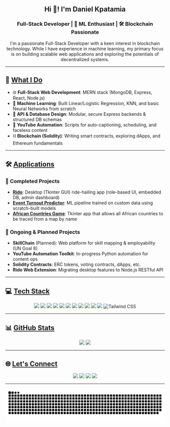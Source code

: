 <h2 align="center">Hi 👋! I'm <strong>Daniel Kpatamia</strong></h2>
<h3 align="center">Full-Stack Developer | 🧠 ML Enthusiast | 🛠️ Blockchain Passionate</h3>

<p align="center">
  I'm a passionate Full-Stack Developer with a keen interest in blockchain technology. 
  While I have experience in machine learning, my primary focus is on building scalable web applications 
  and exploring the potentials of decentralized systems.
</p>

---

## 🧠 <ins>What I Do</ins>

<ul>
  <li>🌐 <strong>Full-Stack Web Development</strong>: MERN stack (MongoDB, Express, React, Node.js)</li>
  <li>🤖 <strong>Machine Learning</strong>: Built Linear/Logistic Regression, KNN, and basic Neural Networks from scratch</li>
  <li>🔐 <strong>API & Database Design</strong>: Modular, secure Express backends & structured DB schemas</li>
  <li>🎥 <strong>YouTube Automation</strong>: Scripts for auto-captioning, scheduling, and faceless content</li>
  <li>⛓️ <strong>Blockchain (Solidity)</strong>: Writing smart contracts, exploring dApps, and Ethereum fundamentals</li>
</ul>

---

## 🛠️ <ins>Applications</ins>

### 💼 <strong>Completed Projects</strong>
<ul>
  <li><strong><a href="https://github.com/Logic-gate-sys/Rido_app">Rido</a></strong>: Desktop (Tkinter GUI) ride-hailing app (role-based UI, embedded DB, admin dashboard)</li>
  <li><strong><a href="https://github.com/Logic-gate-sys/event-turnout-prediction">Event Turnout Predictor</a></strong>: ML pipeline trained on custom data using scratch-built models</li>
  <li><strong><a href="https://github.com/Logic-gate-sys/african-countries-game">African Countries Game</a></strong>: Tkinter app that allows all African countries to be traced from a map by name</li>
</ul>

### 🚧 <strong>Ongoing & Planned Projects</strong>
<ul>
  <li><strong>SkillChain</strong> (Planned): Web platform for skill mapping & employability (UN Goal 8)</li>
  <li><strong>YouTube Automation Toolkit</strong>: In-progress Python automation for content ops</li>
  <li><strong>Solidity Contracts</strong>: ERC tokens, voting contracts, dApps, etc.</li>
  <li><strong>Rido Web Extension</strong>: Migrating desktop features to Node.js RESTful API</li>
</ul>

---

## 💻 <ins>Tech Stack</ins>

<div align="center">
  <img src="https://cdn.jsdelivr.net/gh/devicons/devicon/icons/python/python-original.svg" height="40" />
  <img src="https://cdn.jsdelivr.net/gh/devicons/devicon/icons/java/java-original.svg" height="40" />
  <img src="https://cdn.jsdelivr.net/gh/devicons/devicon/icons/javascript/javascript-original.svg" height="40" />
  <img src="https://cdn.jsdelivr.net/gh/devicons/devicon/icons/react/react-original.svg" height="40" />
  <img src="https://cdn.jsdelivr.net/gh/devicons/devicon/icons/solidity/solidity-original.svg" height="40" />
  <img src="https://cdn.jsdelivr.net/gh/devicons/devicon/icons/nodejs/nodejs-original.svg" height="40" />
  <img src="https://cdn.jsdelivr.net/gh/devicons/devicon/icons/express/express-original.svg" height="40" />
  <img src="https://cdn.jsdelivr.net/gh/devicons/devicon/icons/mysql/mysql-original.svg" height="40" />
  <img src="https://cdn.jsdelivr.net/gh/devicons/devicon/icons/postgresql/postgresql-original.svg" height="40" />
  <img src="https://cdn.jsdelivr.net/gh/devicons/devicon/icons/html5/html5-original.svg" height="40" />
  <img src="https://cdn.jsdelivr.net/gh/devicons/devicon/icons/css3/css3-original.svg" height="40" />
  <img src="https://cdn.jsdelivr.net/gh/simple-icons/simple-icons/icons/tailwindcss.svg" height="40" alt="Tailwind CSS" />
</div>

---

## 📊 <ins>GitHub Stats</ins>

<div align="center">
  <img src="https://github-readme-stats.vercel.app/api?username=Logic-gate-sys&show_icons=true&theme=dracula" height="150" />
  <img src="https://github-readme-stats.vercel.app/api/top-langs?username=Logic-gate-sys&layout=compact&langs_count=10&theme=dracula" height="150" />
</div>

---

## 🌐 <ins>Let's Connect</ins>

<div align="center">
  <a href="https://www.youtube.com/@yourchannel"><img src="https://img.shields.io/badge/Youtube-FF0000?style=for-the-badge&logo=youtube&logoColor=white" /></a>
  <a href="mailto:daniel.kpatamia15@gmail.com"><img src="https://img.shields.io/badge/Gmail-D14836?style=for-the-badge&logo=gmail&logoColor=white" /></a>
  <a href="https://www.linkedin.com/in/daniel-kpatamia-a45558246"><img src="https://img.shields.io/badge/LinkedIn-0077B5?style=for-the-badge&logo=linkedin&logoColor=white" /></a>
  <a href="https://www.credly.com/users/daniel-kpatamia"><img src="https://img.shields.io/badge/Credly-1E5D88?style=for-the-badge&logo=credly&logoColor=white" /></a>
</div>

---

<p align="center">
  <img src="https://raw.githubusercontent.com/Platane/snk/output/github-contribution-grid-snake.svg" alt="Snake animation" />
</p>
